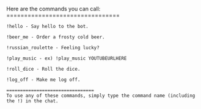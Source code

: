 Here are the commands you can call:
    ================================

    !hello - Say hello to the bot.

    !beer_me - Order a frosty cold beer.

    !russian_roulette - Feeling lucky?

    !play_music - ex) !play_music YOUTUBEURLHERE

    !roll_dice - Roll the dice.

    !log_off - Make me log off.

    ================================
    To use any of these commands, simply type the command name (including the !) in the chat.
